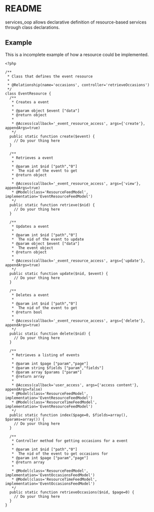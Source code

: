 README
=======================

services_oop allows declarative definition of resource-based services through class declarations.

Example
-----------------------

This is a incomplete example of how a resource could be implemented.

    <?php

    /**
     * Class that defines the event resource
     *
     * @Relationship(name='occasions', controller='retrieveOccasions')
     */
    class EventResource {
      /**
       * Creates a event
       *
       * @param object $event ["data"]
       * @return object
       *
       * @Access(callback='_event_resource_access', args={'create'}, appendArgs=true)
       */
      public static function create($event) {
        // Do your thing here
      }

      /**
       * Retrieves a event
       *
       * @param int $nid ["path","0"]
       *  The nid of the event to get
       * @return object
       *
       * @Access(callback='_event_resource_access', args={'view'}, appendArgs=true)
       * @Model(class='ResourceFeedModel', implementation='EventResourceFeedModel')
       */
      public static function retrieve($nid) {
        // Do your thing here
      }

      /**
       * Updates a event
       *
       * @param int $nid ["path","0"]
       *  The nid of the event to update
       * @param object $event ["data"]
       *  The event object
       * @return object
       *
       * @Access(callback='_event_resource_access', args={'update'}, appendArgs=true)
       */
      public static function update($nid, $event) {
        // Do your thing here
      }

      /**
       * Deletes a event
       *
       * @param int $nid ["path","0"]
       *  The nid of the event to get
       * @return bool
       *
       * @Access(callback='_event_resource_access', args={'delete'}, appendArgs=true)
       */
      public static function delete($nid) {
        // Do your thing here
      }

      /**
       * Retrieves a listing of events
       *
       * @param int $page ["param","page"]
       * @param string $fields ["param","fields"]
       * @param array $params ["param"]
       * @return array
       *
       * @Access(callback='user_access', args={'access content'}, appendArgs=false)
       * @Model(class='ResourceFeedModel', implementation='EventResourceFeedModel')
       * @Model(class='ResourceTimeFeedModel', implementation='EventResourceFeedModel')
       */
      public static function index($page=0, $fields=array(), $params=array()) {
        // Do your thing here
      }

      /**
       * Controller method for getting occasions for a event
       *
       * @param int $nid ["path","0"]
       *  The nid of the event to get occasions for
       * @param int $page ["param","page"]
       * @return array
       *
       * @Model(class='ResourceFeedModel', implementation='EventOccasionsFeedModel')
       * @Model(class='ResourceTimeFeedModel', implementation='EventOccasionsFeedModel')
       */
      public static function retrieveOccasions($nid, $page=0) {
        // Do your thing here
      }
    }
